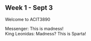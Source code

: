 ## Week 1 - Sept 3

Welcome to ACIT3890

Messenger: This is madness!  
King Leonidas: Madness? This is Sparta!
